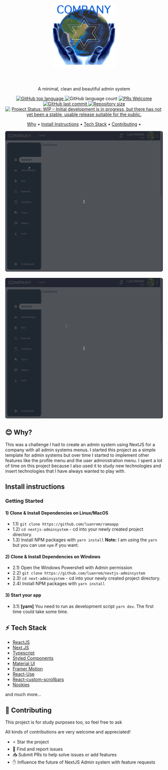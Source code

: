 <h1 align="center">
  <br>
  <img src=".github/converted-logo.png" alt="NextJS Logo" height="200" width="200">
  <br><br>
</h1>

<p align="center">A minimal, clean and beautiful admin system</p>

<p align="center">
  <a href="http://makeapullrequest.com">
    <img alt="GitHub top language" src="https://img.shields.io/github/languages/top/luanrem/ramaapp">
  </a>
  <img alt="GitHub language count" src="https://img.shields.io/github/languages/count/luanrem/ramaapp">

  <a href="http://makeapullrequest.com">
    <img src="https://img.shields.io/badge/contribuition-welcome-brightgreen.svg" alt="PRs Welcome">
  </a>
  <a href="https://saythanks.io/to/wendelfreitas">
      <img alt="GitHub last commit" src="https://img.shields.io/github/last-commit/luanrem/ramaapp">
  </a>
  <a href="https://saythanks.io/to/wendelfreitas">
      <img alt="Repository size" src="https://img.shields.io/github/repo-size/luanrem/ramaapp">
  </a>
  <a href="https://www.repostatus.org/#wip">
    <img src="https://img.shields.io/github/license/x0n4d0/ecoleta" alt="Project Status: WIP – Initial development is in progress, but there has not yet been a stable, usable release suitable for the public." />
  </a>  
</p>

<p align="center">
  <a href="#blush-why">Why</a> •
  <a href="#install-instructions">Install Instructions</a> •
  <a href="#zap-tech-stack">Tech Stack</a> •
  <a href="#handshake-contributing">Contributing</a> •  
</p>

<p align="center">
  <kbd>
    <img width="auto" style="border-radius: 5px" height="450" src=".github/gif01.gif" alt="Intro">
  </kbd>
  &nbsp;&nbsp;&nbsp;&nbsp;
  <kbd>
    <img width="auto" style="border-radius: 5px" height="450" src=".github/gif02.gif" alt="Register adopt">
  </kbd>
</p>

## :blush: **Why?**

This was a challenge I had to create an admin system using NextJS for a company with all admin systems menus. I started this project as a simple template for admin systems but over time I started to implement other features like the profile menu and the user administration menu. I spent a lot of time on this project because I also used it to study new technologies and insert technologies that I have always wanted to play with.

## **Install instructions**

### Getting Started

#### 1) Clone & Install Dependencies on Linux/MacOS

- 1.1) `git clone https://github.com/luanrem/ramaapp`
- 1.2) `cd nextjs-adminsystem` - cd into your newly created project directory.
- 1.3) Install NPM packages with `yarn install`
        **Note:** I am using the `yarn` but you can use `npm` if you want.

#### 2) Clone & Install Dependencies on Windows

- 2.1) Open the Windows Powershell with Admin permission
- 2.2) `git clone https://github.com/luanrem/nextjs-adminsystem`
- 2.3) `cd next-adminsystem` - cd into your newly created project directory.
- 2.4) Install NPM packages with `yarn install`

#### 3) Start your app

- 3.1) **[yarn]** You need to run as development script `yarn dev`. The first time could take some time.

## :zap: **Tech Stack**

-   [ReactJS](https://reactjs.org/)
-   [Next.JS](https://nextjs.org)
-   [Typescript](https://www.typescriptlang.org)
-   [Styled Components](https://www.styled-components.com/)
-   [Material UI](https://material-ui.com/pt/)
-   [Framer Motion](https://www.framer.com/motion/)
-   [React-Use](https://github.com/streamich/react-use)
-   [React-custom-scrollbars](https://github.com/malte-wessel/react-custom-scrollbars)
-   [Nookies](https://github.com/maticzav/nookies)

and much more...

## :handshake: **Contributing**

This project is for study purposes too, so feel free to ask

All kinds of contributions are very welcome and appreciated!

-   ⭐️ Star the project
-   🐛 Find and report issues
-   📥 Submit PRs to help solve issues or add features
-   ✋ Influence the future of NextJS Admin system with feature requests
